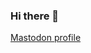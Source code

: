 ### Hi there 👋
<a href="https://https://mastodon.social/@Jeetje" rell="me"> Mastodon profile</a>
<!--
**SuperJan65/SuperJan65** is a ✨ _special_ ✨ repository because its `README.md` (this file) appears on your GitHub profile.

Here are some ideas to get you started:

- 🔭 I’m currently working on ...
- 🌱 I’m currently learning ...
- 👯 I’m looking to collaborate on ...
- 🤔 I’m looking for help with ...
- 💬 Ask me about ...
- 📫 How to reach me: ... <a href="https://https://mastodon.social/@Jeetje" rell="me"> Mastodon</a>
- 😄 Pronouns: ...
- ⚡ Fun fact: ...
-->
